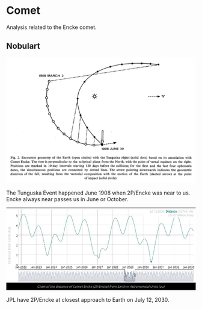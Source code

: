 # Comet

Analysis related to the Encke comet.

## Nobulart

![encke](img/encke1.jpg "encke")

The Tunguska Event happened June 1908 when 2P/Encke was near to us. Encke always near passes us in June or October.

![encke](img/encke2.jpg "encke")

JPL have 2P/Encke at closest approach to Earth on July 12, 2030.